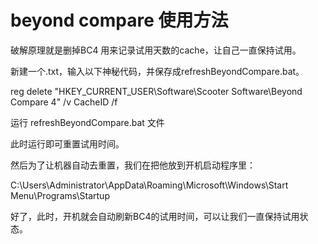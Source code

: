 # beyond compare 使用方法

破解原理就是删掉BC4 用来记录试用天数的cache，让自己一直保持试用。

新建一个.txt，输入以下神秘代码，并保存成refreshBeyondCompare.bat。

reg delete "HKEY_CURRENT_USER\Software\Scooter Software\Beyond Compare 4" /v CacheID /f

运行 refreshBeyondCompare.bat 文件

此时运行即可重置试用时间。

然后为了让机器自动去重置，我们在把他放到开机启动程序里：

C:\Users\Administrator\AppData\Roaming\Microsoft\Windows\Start Menu\Programs\Startup

好了，此时，开机就会自动刷新BC4的试用时间，可以让我们一直保持试用状态。
